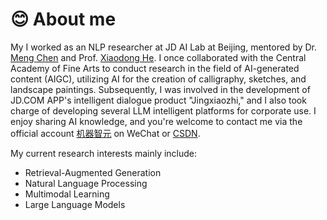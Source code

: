 # 😊 About me
My I worked as an NLP researcher at JD AI Lab at Beijing, mentored by Dr. [Meng Chen](https://chenmengdx.github.io/) and Prof. [Xiaodong He](https://scholar.google.com/citations?user=W5WbqgoAAAAJ&hl=zh-CN). 
I once collaborated with the Central Academy of Fine Arts to conduct research in the field of AI-generated content (AIGC), utilizing AI for the creation of calligraphy, sketches, and landscape paintings. Subsequently, I was involved in the development of JD.COM APP's intelligent dialogue product "Jingxiaozhi," and I also took charge of developing several LLM intelligent platforms for corporate use. I enjoy sharing AI knowledge, and you're welcome to contact me via the official account [机器智元](https://mp.weixin.qq.com/s/d5ZurfqOXwIK-2WznGUOUw?token=9928254&lang=zh_CN) on WeChat or [CSDN](https://ainlp.blog.csdn.net/?type=blog).

My current research interests mainly include:
- Retrieval-Augmented Generation
-	Natural Language Processing
-	Multimodal Learning
-	Large Language Models
